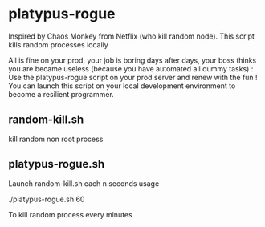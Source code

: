 # platypus-rogue
Inspired by Chaos Monkey from Netflix (who kill random node). 
This script kills random processes locally

All is fine on your prod, your job is boring days after days, your boss thinks you are became useless (because you have automated all dummy tasks) : Use the platypus-rogue script on your prod server and renew with the fun ! 
You can launch this script on your local development environment to become a resilient programmer.

## random-kill.sh 
kill random non root process 

## platypus-rogue.sh 
Launch random-kill.sh each n seconds
usage 

./platypus-rogue.sh 60 

To kill random process every minutes
